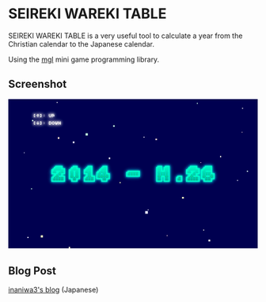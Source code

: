 # SEIREKI WAREKI TABLE

SEIREKI WAREKI TABLE is a very useful tool to calculate a year from the Christian calendar to the Japanese calendar.

Using the [mgl](https://github.com/abagames/mgl "mgl") mini game programming library.

## Screenshot

![capture.gif](capture.gif "capture.gif")

## Blog Post

[inaniwa3's blog](http://inaniwa3.hatenablog.com/entry/2014/08/16/191716 "inaniwa3's blog") (Japanese)
